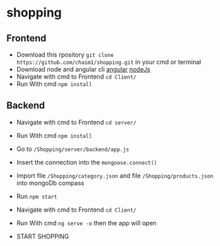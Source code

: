# shopping
 
## Frontend

* Download this rpository `git clone https://github.com/chaim1/shopping.git` in your cmd or terminal
* Download node and angular cli [angular](https://cli.angular.io/) [nodeJs](https://nodejs.org/en/download/)
* Navigate with cmd to Frontend `cd Client/`
* Run With cmd `npm install`

## Backend

* Navigate with cmd to Frontend `cd server/`
* Run With cmd `npm install`
* Go to `/Shopping/server/backend/app.js`
* Insert the connection into the `mongoose.connect()`
* Import file `/Shopping/category.json` and file `/Shopping/products.json ` into mongoDb compass
* Run `npm start`

* Navigate with cmd to Frontend `cd Client/`
* Run With cmd `ng serve -o` then the app will open
* START SHOPPING

